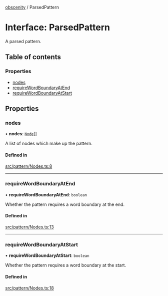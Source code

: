 [obscenity](../README.md) / ParsedPattern

# Interface: ParsedPattern

A parsed pattern.

## Table of contents

### Properties

- [nodes](ParsedPattern.md#nodes)
- [requireWordBoundaryAtEnd](ParsedPattern.md#requirewordboundaryatend)
- [requireWordBoundaryAtStart](ParsedPattern.md#requirewordboundaryatstart)

## Properties

### nodes

• **nodes**: [`Node`](../README.md#node)[]

A list of nodes which make up the pattern.

#### Defined in

[src/pattern/Nodes.ts:8](https://github.com/jo3-l/obscenity/blob/594f6f2/src/pattern/Nodes.ts#L8)

___

### requireWordBoundaryAtEnd

• **requireWordBoundaryAtEnd**: `boolean`

Whether the pattern requires a word boundary at the end.

#### Defined in

[src/pattern/Nodes.ts:13](https://github.com/jo3-l/obscenity/blob/594f6f2/src/pattern/Nodes.ts#L13)

___

### requireWordBoundaryAtStart

• **requireWordBoundaryAtStart**: `boolean`

Whether the pattern requires a word boundary at the start.

#### Defined in

[src/pattern/Nodes.ts:18](https://github.com/jo3-l/obscenity/blob/594f6f2/src/pattern/Nodes.ts#L18)
